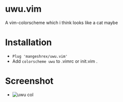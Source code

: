 # uwu.vim
A vim-colorscheme which i think looks like a cat maybe 

# Installation 
- ```Plug 'mangeshrex/uwu.vim' ``` 
- Add ```colorscheme uwu``` to .vimrc or init.vim . 

# Screenshot 
- ![uwu col](https://github.com/mangeshrex/tree/main/assets/uwu.png) 


